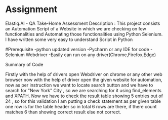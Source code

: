 # Assignment
Elastiq.AI - QA Take-Home Assessment
Description : This project consists an Automation Script of a Website in which we are checking on few functionalities and Automating those functionalities using Python Selenium.
I have written some very easy to understand Script in Python

#Prerequisite
-python updated version
-Pycharm or any IDE for code
-Selenium Webdriver
-Easily can run on any driver(Chrome,Firefox,Edge)

Summary of Code

Firstly with the help of drivers open Webdriver on chrome or any other web browser now with the help of driver open the given website for automation, now as per instruction we want to locate search button
and we have to search for "New York" City , so we are searching for it using find_elements and XPATH. Now we have to check the result table showing 5 entries out of 24 , so for this validation 
I am putting a check statement as per given table one row is for the table header so in total 6 rows are there, if there count matches 6 than showing correct result else not correct. 

